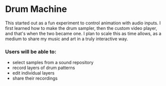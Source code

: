 # Drum Machine

This started out as a fun experiment to control animation with audio inputs. I first learned how to make the drum sampler, then the custom video player, and that's when the two became one. I plan to scale this as time allows, as a medium to share my music and art in a truly interactive way.

### Users will be able to:

- select samples from a sound repository
- record layers of drum patterns
- edit individual layers
- share their recordings
